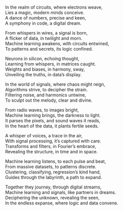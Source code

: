 In the realm of circuits, where electrons weave,  
Lies a magic, modern minds conceive.  
A dance of numbers, precise and keen,  
A symphony in code, a digital dream.  

From whispers in wires, a signal is born,  
A flicker of data, in twilight and morn.  
Machine learning awakens, with circuits entwined,  
To patterns and secrets, its logic confined.  

Neurons in silicon, echoing thought,  
Learning from whispers, in matrices caught.  
Weights and biases, in harmony, sway,  
Unveiling the truths, in data’s display.  

In the world of signals, where chaos might reign,  
Algorithms strive, to decipher the strain.  
Filtering noise, and harmonics untwine,  
To sculpt out the melody, clear and divine.  

From radio waves, to images bright,  
Machine learning brings, the darkness to light.  
It parses the pixels, and sound waves it reads,   
In the heart of the data, it plants fertile seeds.  

A whisper of voices, a trace in the air,  
With signal processing, it’s captured with care.  
Transforms and filters, in Fourier’s embrace,  
Revealing the structure, in time and in space.  

Machine learning listens, to each pulse and beat,  
From massive datasets, to patterns discrete.  
Clustering, classifying, regression’s kind hand,  
Guides through the labyrinth, a path to expand.  

Together they journey, through digital streams,  
Machine learning and signals, like partners in dreams.  
Deciphering the unknown, revealing the seen,  
In the endless expanse, where logic and data convene.  
